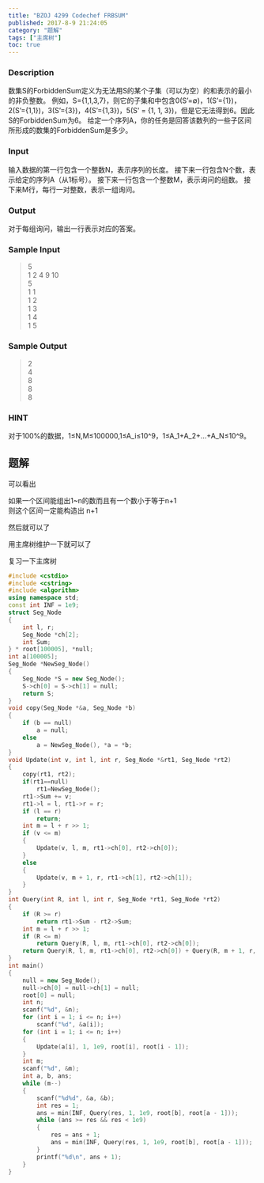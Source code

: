 ```yaml
---
title: "BZOJ 4299 Codechef FRBSUM"
published: 2017-8-9 21:24:05
category: "题解"
tags: ["主席树"]
toc: true
---
```


### Description

数集S的ForbiddenSum定义为无法用S的某个子集（可以为空）的和表示的最小的非负整数。
例如，S={1,1,3,7}，则它的子集和中包含0(S’=∅)，1(S’={1})，2(S’={1,1})，3(S’={3})，4(S’={1,3})，5(S' = {1, 1, 3})，但是它无法得到6。因此S的ForbiddenSum为6。
给定一个序列A，你的任务是回答该数列的一些子区间所形成的数集的ForbiddenSum是多少。
<!--more-->
### Input

输入数据的第一行包含一个整数N，表示序列的长度。
接下来一行包含N个数，表示给定的序列A（从1标号）。
接下来一行包含一个整数M，表示询问的组数。
接下来M行，每行一对整数，表示一组询问。
### Output

对于每组询问，输出一行表示对应的答案。
### Sample Input
>5  
1 2 4 9 10  
5  
1 1  
1 2  
1 3  
1 4  
1 5  


### Sample Output
>2  
4  
8  
8  
8  

### HINT

对于100%的数据，1≤N,M≤100000,1≤A_i≤10^9，1≤A_1+A_2+…+A_N≤10^9。


## 题解

可以看出

如果一个区间能组出1~n的数而且有一个数小于等于n+1  
则这个区间一定能构造出 n+1

然后就可以了

用主席树维护一下就可以了

复习一下主席树

```c++
#include <cstdio>
#include <cstring>
#include <algorithm>
using namespace std;
const int INF = 1e9;
struct Seg_Node
{
    int l, r;
    Seg_Node *ch[2];
    int Sum;
} * root[100005], *null;
int a[100005];
Seg_Node *NewSeg_Node()
{
    Seg_Node *S = new Seg_Node();
    S->ch[0] = S->ch[1] = null;
    return S;
}
void copy(Seg_Node *&a, Seg_Node *b)
{
    if (b == null)
        a = null;
    else
        a = NewSeg_Node(), *a = *b;
}
void Update(int v, int l, int r, Seg_Node *&rt1, Seg_Node *rt2)
{
    copy(rt1, rt2);
    if(rt1==null)
        rt1=NewSeg_Node();
    rt1->Sum += v;
    rt1->l = l, rt1->r = r;
    if (l == r)
        return;
    int m = l + r >> 1;
    if (v <= m)
    {
        Update(v, l, m, rt1->ch[0], rt2->ch[0]);
    }
    else
    {
        Update(v, m + 1, r, rt1->ch[1], rt2->ch[1]);
    }
}
int Query(int R, int l, int r, Seg_Node *rt1, Seg_Node *rt2)
{
    if (R >= r)
        return rt1->Sum - rt2->Sum;
    int m = l + r >> 1;
    if (R <= m)
        return Query(R, l, m, rt1->ch[0], rt2->ch[0]);
    return Query(R, l, m, rt1->ch[0], rt2->ch[0]) + Query(R, m + 1, r, rt1->ch[1], rt2->ch[1]);
}
int main()
{
    null = new Seg_Node();
    null->ch[0] = null->ch[1] = null;
    root[0] = null;
    int n;
    scanf("%d", &n);
    for (int i = 1; i <= n; i++)
        scanf("%d", &a[i]);
    for (int i = 1; i <= n; i++)
    {
        Update(a[i], 1, 1e9, root[i], root[i - 1]);
    }
    int m;
    scanf("%d", &m);
    int a, b, ans;
    while (m--)
    {
        scanf("%d%d", &a, &b);
        int res = 1;
        ans = min(INF, Query(res, 1, 1e9, root[b], root[a - 1]));
        while (ans >= res && res < 1e9)
        {
            res = ans + 1;
            ans = min(INF, Query(res, 1, 1e9, root[b], root[a - 1]));
        }
        printf("%d\n", ans + 1);
    }
}
```